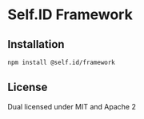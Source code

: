 # Self.ID Framework

## Installation

```sh
npm install @self.id/framework
```

## License

Dual licensed under MIT and Apache 2
